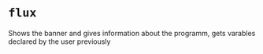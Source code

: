`flux`
====
Shows the banner and gives information about the programm, gets varables declared by the user previously